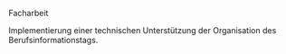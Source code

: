 Facharbeit

Implementierung einer technischen Unterstützung der Organisation des Berufsinformationstags.